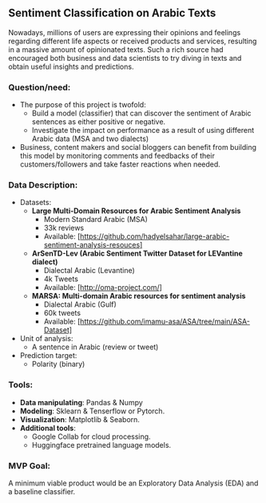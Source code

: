 ## Sentiment Classification on Arabic Texts

Nowadays, millions of users are expressing their opinions and feelings regarding different life aspects or received products and services, resulting in a massive amount of opinionated texts. Such a rich source had encouraged both business and data scientists to try diving in texts and obtain useful insights and predictions.


### Question/need:
* The purpose of this project is twofold:
  * Build a model (classifier) that can discover the sentiment of Arabic sentences as either positive or negative.
  * Investigate the impact on performance as a result of using different Arabic data (MSA and two dialects)
* Business, content makers and social bloggers can benefit from building this model by monitoring comments and feedbacks of their customers/followers and take faster reactions when needed. 


### Data Description:
* Datasets:
  * **Large Multi-Domain Resources for Arabic Sentiment Analysis**
    * Modern Standard Arabic (MSA)
    * 33k reviews
    * Available: [https://github.com/hadyelsahar/large-arabic-sentiment-analysis-resouces]
  * **ArSenTD-Lev (Arabic Sentiment Twitter Dataset for LEVantine dialect)**
    * Dialectal Arabic (Levantine)
    * 4k Tweets
    * Available: [http://oma-project.com/]
   * **MARSA: Multi-domain Arabic resources for sentiment analysis**
     * Dialectal Arabic (Gulf)
     * 60k tweets
     * Available: [https://github.com/imamu-asa/ASA/tree/main/ASA-Dataset]
* Unit of analysis:
  * A sentence in Arabic (review or tweet)
* Prediction target:
  * Polarity (binary)


### Tools:
* **Data manipulating**: Pandas & Numpy
* **Modeling**: Sklearn & Tenserflow or Pytorch.
* **Visualization**: Matplotlib & Seaborn.
* **Additional tools**:
    * Google Collab for cloud processing.
    * Huggingface pretrained language models.

### MVP Goal:
A minimum viable product would be an Exploratory Data Analysis (EDA) and a baseline classifier.


